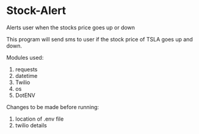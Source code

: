 # Stock-Alert
Alerts user when the stocks price goes up or down

This program will send sms to user if the stock price of TSLA goes up and down.

Modules used:
1. requests
2. datetime
3. Twilio
4. os
5. DotENV

Changes to be made before running:
1. location of .env file
2. twilio details
